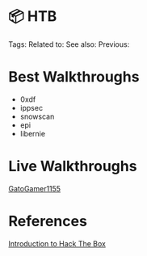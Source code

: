 # 📦 HTB

Tags: 
Related to: 
See also: 
Previous:

# Best Walkthroughs

- 0xdf
- ippsec
- snowscan
- epi
- libernie

# Live Walkthroughs

[GatoGamer1155](https://gatogamer1155.github.io/)

# References

[Introduction to Hack The Box](https://help.hackthebox.com/en/articles/5185158-introduction-to-hack-the-box)
